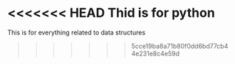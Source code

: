 <<<<<<< HEAD
Thid is for python
=======
This is for everything related to data structures
>>>>>>> 5cce19ba8a71b80f0dd6bd77cb44e231e8c4e59d
